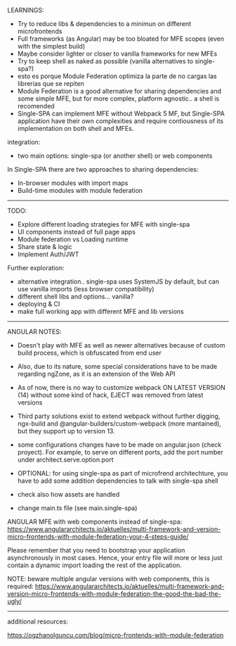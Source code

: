LEARNINGS:

- Try to reduce libs & dependencies to a minimun on different microfrontends
- Full frameworks (as Angular) may be too bloated for MFE scopes (even with the simplest build)
- Maybe consider lighter or closer to vanilla frameworks for new MFEs
- Try to keep shell as naked as possible (vanilla alternatives to single-spa?)
- esto es porque Module Federation optimiza la parte de no cargas las librerias que se repiten
- Module Federation is a good alternative for sharing dependencies and some simple MFE, but for more complex, platform agnostic..
  a shell is recomended
- Single-SPA can implement MFE without Webpack 5 MF, but Single-SPA application have their own complexities and require contiousness of its implementation on both shell and MFEs.

integration:

- two main options: single-spa (or another shell) or web components

In Single-SPA there are two approaches to sharing dependencies:

- In-browser modules with import maps
- Build-time modules with module federation

---

TODO:

- Explore different loading strategies for MFE with single-spa
- UI components instead of full page apps
- Module federation vs Loading runtime
- Share state & logic
- Implement Auth/JWT

Further exploration:

- alternative integration.. single-spa uses SystemJS by default, but can use vanilla imports (less browser compatibility)
- different shell libs and options... vanilla?
- deploying & CI
- make full working app with different MFE and lib versions

---

ANGULAR NOTES:

- Doesn't play with MFE as well as newer alternatives because of custom build process, which is obfuscated from end user
- Also, due to its nature, some special considerations have to be made regarding ngZone, as it is an extension of the Web API
- As of now, there is no way to customize webpack ON LATEST VERSION (14) without some kind of hack, EJECT was removed from latest versions
- Third party solutions exist to extend webpack without further digging, ngx-build and @angular-builders/custom-webpack (more mantained),
  but they support up to version 13.
- some configurations changes have to be made on angular.json (check proyect). For example, to serve on different ports, add the port number under architect.serve.option.port

- OPTIONAL: for using single-spa as part of microfrend architechture, you have to add some addition dependencies to talk with single-spa shell
- check also how assets are handled
- change main.ts file (see main.single-spa)

ANGULAR MFE with web components instead of single-spa:
https://www.angulararchitects.io/aktuelles/multi-framework-and-version-micro-frontends-with-module-federation-your-4-steps-guide/

Please remember that you need to bootstrap your application asynchronously in most cases. Hence, your entry file will more or less just contain a dynamic import loading the rest of the application.

NOTE: beware multiple angular versions with web components, this is required:
https://www.angulararchitects.io/aktuelles/multi-framework-and-version-micro-frontends-with-module-federation-the-good-the-bad-the-ugly/

---

additional resources:

https://ogzhanolguncu.com/blog/micro-frontends-with-module-federation
